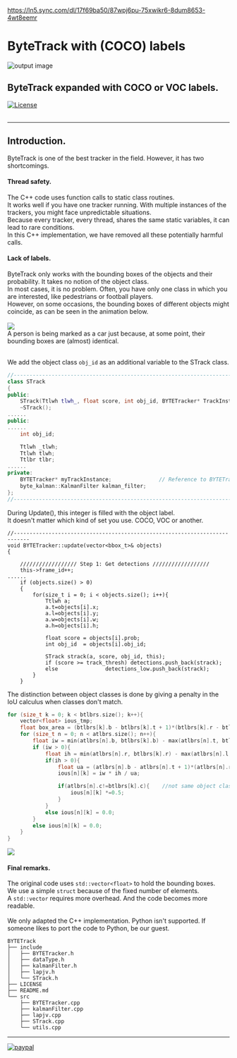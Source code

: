 https://ln5.sync.com/dl/17f69ba50/87wpj6pu-75xwikr6-8dum8653-4wt8eemr
# ByteTrack with (COCO) labels

![output image]( https://qengineering.eu/github/BYTEtrackGraph.jpg )

## ByteTrack expanded with COCO or VOC labels. <br/>
[![License](https://img.shields.io/badge/License-BSD%203--Clause-blue.svg)](https://opensource.org/licenses/BSD-3-Clause)<br/><br/>

------------

## Introduction.
ByteTrack is one of the best tracker in the field. However, it has two shortcomings.

#### Thread safety.
The C++ code uses function calls to static class routines.<br>
It works well if you have one tracker running. With multiple instances of the trackers, you might face unpredictable situations.<br>
Because every tracker, every thread, shares the same static variables, it can lead to rare conditions.<br>
In this C++ implementation, we have removed all these potentially harmful calls.<br>

#### Lack of labels.
ByteTrack only works with the bounding boxes of the objects and their probability. It takes no notion of the object class.<br>
In most cases, it is no problem. Often, you have only one class in which you are interested, like pedestrians or football players.<br>
However, on some occasions, the bounding boxes of different objects might coincide, as can be seen in the animation below.<br><br>
![](https://qengineering.eu/github/InTrack.gif)<br>
A person is being marked as a car just because, at some point, their bounding boxes are (almost) identical.<br><br>

We add the object class `obj_id` as an additional variable to the STrack class.<br>
```cpp
//---------------------------------------------------------------------------
class STrack
{
public:
	STrack(Ttlwh tlwh_, float score, int obj_id, BYTETracker* TrackInstance);
	~STrack();
......
public:
......
	int obj_id;

	Ttlwh _tlwh;
	Ttlwh tlwh;
	Ttlbr tlbr;
......
private:
    BYTETracker* myTrackInstance;               // Reference to BYTETracker instance
	byte_kalman::KalmanFilter kalman_filter;
};
//---------------------------------------------------------------------------
```
During Update(), this integer is filled with the object label.<br>
It doesn't matter which kind of set you use. COCO, VOC or another.<br>
```ccp
//---------------------------------------------------------------------------
void BYTETracker::update(vector<bbox_t>& objects)
{

	////////////////// Step 1: Get detections //////////////////
	this->frame_id++;
......
	if (objects.size() > 0)
	{
		for(size_t i = 0; i < objects.size(); i++){
			Ttlwh a;
			a.t=objects[i].x;
			a.l=objects[i].y;
			a.w=objects[i].w;
			a.h=objects[i].h;

			float score = objects[i].prob;
			int obj_id  = objects[i].obj_id;

			STrack strack(a, score, obj_id, this);
			if (score >= track_thresh) detections.push_back(strack);
			else  			   detections_low.push_back(strack);
		}
	}
```
The distinction between object classes is done by giving a penalty in the IoU calculus when classes don't match.<br>
```cpp
for (size_t k = 0; k < btlbrs.size(); k++){
    vector<float> ious_tmp;
    float box_area = (btlbrs[k].b - btlbrs[k].t + 1)*(btlbrs[k].r - btlbrs[k].l + 1);
    for (size_t n = 0; n < atlbrs.size(); n++){
        float iw = min(atlbrs[n].b, btlbrs[k].b) - max(atlbrs[n].t, btlbrs[k].t) + 1;
        if (iw > 0){
            float ih = min(atlbrs[n].r, btlbrs[k].r) - max(atlbrs[n].l, btlbrs[k].l) + 1;
            if(ih > 0){
                float ua = (atlbrs[n].b - atlbrs[n].t + 1)*(atlbrs[n].r - atlbrs[n].l + 1) + box_area - iw * ih;
                ious[n][k] = iw * ih / ua;

                if(atlbrs[n].c!=btlbrs[k].c){    //not same object class? -> penalty
                    ious[n][k] *=0.5;
                }
            }
            else ious[n][k] = 0.0;
        }
        else ious[n][k] = 0.0;
    }
}
```

![](https://qengineering.eu/github/OutTrack.gif)<br>


#### Final remarks.

The original code uses `std::vector<float>` to hold the bounding boxes.<br>
We use a simple `struct` because of the fixed number of elements.<br>
A `std::vector` requires more overhead. And the code becomes more readable.<br><br>
We only adapted the C++ implementation. Python isn't supported. If someone likes to port the code to Python, be our guest.<br>

```
BYTETrack
├── include
│   ├── BYTETracker.h
│   ├── dataType.h
│   ├── kalmanFilter.h
│   ├── lapjv.h
│   └── STrack.h
├── LICENSE
├── README.md
└── src
    ├── BYTETracker.cpp
    ├── kalmanFilter.cpp
    ├── lapjv.cpp
    ├── STrack.cpp
    └── utils.cpp
```


------------

[![paypal](https://qengineering.eu/images/TipJarSmall4.png)](https://www.paypal.com/cgi-bin/webscr?cmd=_s-xclick&hosted_button_id=CPZTM5BB3FCYL) 



